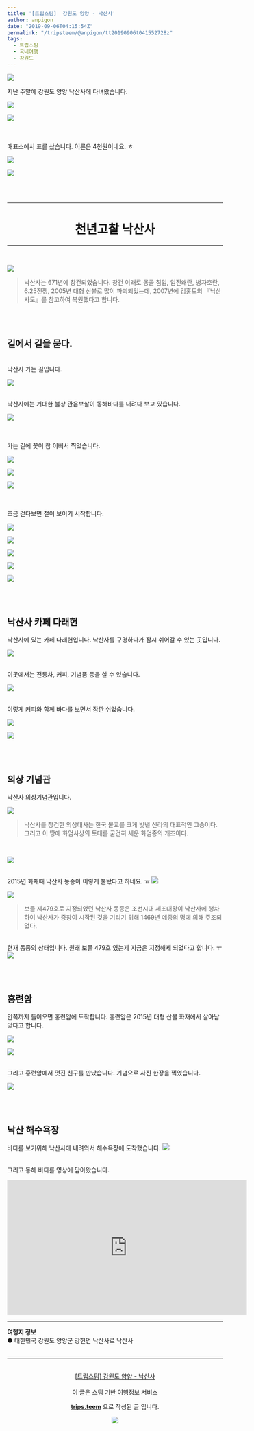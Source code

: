 ```yaml
---
title: '[트립스팀]  강원도 양양 - 낙산사'
author: anpigon
date: "2019-09-06T04:15:54Z"
permalink: "/tripsteem/@anpigon/tt20190906t041552728z"
tags:
  - 트립스팀
  - 국내여행
  - 강원도
---
```


![](https://pubbee.s3.ap-northeast-2.amazonaws.com/origin/20190829_094951-1567739845785.jpg)

지난 주말에 강원도 양양 낙산사에 다녀왔습니다.

![](https://pubbee.s3.ap-northeast-2.amazonaws.com/origin/20190829_095352-1567739969008.jpg)

![](https://pubbee.s3.ap-northeast-2.amazonaws.com/origin/20190829_095250-1567739973967.jpg)

<br><br>매표소에서 표를 샀습니다. 어른은 4천원이네요. ㅎ

![](https://pubbee.s3.ap-northeast-2.amazonaws.com/origin/20190829_105758-1567740263809.jpg)

![](https://pubbee.s3.ap-northeast-2.amazonaws.com/origin/20190829_105825-1567740283496.jpg)

<br><br>

<center><hr>

# 천년고찰 낙산사 
<hr></center><br>

![](https://pubbee.s3.ap-northeast-2.amazonaws.com/origin/20190829_105624-1567740364636.jpg)
> 낙산사는 671년에 창건되었습니다. 창건 이래로 몽골 침입, 임진왜란, 병자호란, 6.25전쟁, 2005년 대형 산불로 많이 파괴되었는데, 2007년에 김홍도의 『낙산사도』를 참고하여 복원했다고 합니다.


<br><br>

## 길에서 길을 묻다.

<br>낙산사 가는 길입니다.

![](https://pubbee.s3.ap-northeast-2.amazonaws.com/origin/20190829_110055-1567741013026.jpg)

<br>낙산사에는 거대한 불상 관음보살이 동해바다를 내려다 보고 있습니다. 

![](https://pubbee.s3.ap-northeast-2.amazonaws.com/origin/20190829_105541-1567741007949.jpg)


<br><br>가는 길에 꽃이 참 이뻐서 찍었습니다.

![](https://pubbee.s3.ap-northeast-2.amazonaws.com/origin/20190829_095437-1567741401593.jpg)

![](https://pubbee.s3.ap-northeast-2.amazonaws.com/origin/20190829_110203-1567741434078.jpg)

![](https://pubbee.s3.ap-northeast-2.amazonaws.com/origin/20190829_110559-1567741478483.jpg)

<br><br>조금 걷다보면 절이 보이기 시작합니다.

![](https://pubbee.s3.ap-northeast-2.amazonaws.com/origin/20190829_110346-1567741772899.jpg)

![](https://pubbee.s3.ap-northeast-2.amazonaws.com/origin/20190829_110416-1567741821240.jpg)

![](https://pubbee.s3.ap-northeast-2.amazonaws.com/origin/20190829_110456-1567741814755.jpg)

![](https://pubbee.s3.ap-northeast-2.amazonaws.com/origin/20190829_110702-1567741831842.jpg)


![](https://pubbee.s3.ap-northeast-2.amazonaws.com/origin/20190829_133338-1567742209797.jpg)


<br><br>
## 낙산사 카페 다래헌

낙산사에 있는 카페 다래헌입니다. 낙산사를 구경하다가 잠시 쉬어갈 수 있는 곳입니다.

![](https://pubbee.s3.ap-northeast-2.amazonaws.com/origin/20190829_110850-1567741843740.jpg)

<br>이곳에서는 전통차, 커피, 기념품 등을 살 수 있습니다.

![](https://pubbee.s3.ap-northeast-2.amazonaws.com/origin/20190829_111010-1567741887295.jpg)

<br>이렇게 커피와 함께 바다를 보면서 잠깐 쉬었습니다.

![](https://pubbee.s3.ap-northeast-2.amazonaws.com/origin/20190829_111615-1567741894125.jpg)

![](https://pubbee.s3.ap-northeast-2.amazonaws.com/origin/20190829_111502-1567741900244.jpg)

<br><br>

## 의상 기념관

낙산사 의상기념관입니다. 

![](https://pubbee.s3.ap-northeast-2.amazonaws.com/origin/20190829_125004-1567742085923.jpg)
> 낙산사를 창건한 의상대사는 한국 불교를 크게 빛낸 신라의 대표적인 고승이다. 그리고 이 땅에 화엄사상의 토대를 굳건히 세운 화엄종의 개조이다.

<br>

![](https://pubbee.s3.ap-northeast-2.amazonaws.com/origin/20190829_125022-1567742129202.jpg)

<br>2015년 화재때 낙산사 동종이 이렇게 불탔다고 하네요. ㅠ
![](https://pubbee.s3.ap-northeast-2.amazonaws.com/origin/20190829_125102-1567742141268.jpg)

![](https://pubbee.s3.ap-northeast-2.amazonaws.com/origin/20190829_125053-1567742135769.jpg)
> 보물 제479호로 지정되었던 낙산사 동종은 조선시대 세조대왕이 낙산사에 행차하여 낙산사가 중창이 시작된 것을 기리기 위해 1469년 예종의 명에 의해 주조되었다.

<br>현재 동종의 상태입니다. 원래 보물 479호 였는제 지금은 지정해제 되었다고 합니다. ㅠ
![](https://pubbee.s3.ap-northeast-2.amazonaws.com/origin/20190829_125048-1567742149791.jpg)

<br><br>

## 홍련암

안쪽까지 들어오면 홍련암에 도착합니다. 홍련암은 2015년 대형 산불 화재에서 살아남았다고 합니다.

![](https://pubbee.s3.ap-northeast-2.amazonaws.com/origin/20190829_131921-1567742174800.jpg)

![](https://pubbee.s3.ap-northeast-2.amazonaws.com/origin/20190829_132331-1567742182155.jpg)

<br>그리고 홍련암에서 멋진 친구를 만났습니다. 기념으로 사진 한장을 찍었습니다.

![](https://pubbee.s3.ap-northeast-2.amazonaws.com/origin/20190829_132507-1567742201725.jpg)


<br><br>

## 낙산 해수욕장
바다를 보기위해 낙산사에 내려와서 해수욕장에 도착했습니다.
![](https://pubbee.s3.ap-northeast-2.amazonaws.com/origin/20190829_160844-1567742226896.jpg)

<br>그리고 동해 바다를 영상에 담아왔습니다.

<iframe width="560" height="315" src="https://www.youtube.com/embed/bQgVZ1ZpXcY" frameborder="0" allow="accelerometer; autoplay; encrypted-media; gyroscope; picture-in-picture" allowfullscreen></iframe>


<hr><b>여행지 정보</b><br/>● 대한민국 강원도 양양군 강현면 낙산사로 낙산사<br/><br/><hr><br/><center><a href='https://kr.tripsteem.com/post/tt20190906t041552728z'>[트립스팀]  강원도 양양 - 낙산사</a></center><br />
<center>
이 글은 스팀 기반 여행정보 서비스

<a href='https://kr.tripsteem.com/'><b>trips.teem</b></a> 으로 작성된 글 입니다.

<a href='https://kr.tripsteem.com/'>![](https://cdn.steemitimages.com/DQmUFZTyUVo6PuZGHeF9VxLHxkrufqLa37Wz8U6A9j115JU/%EB%B0%B0%EB%84%88_%EB%B4%84.jpg)</a>
</center>
